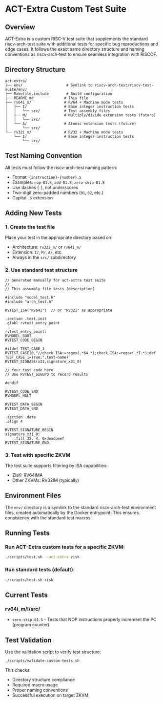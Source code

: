 # ACT-Extra Custom Test Suite

## Overview
ACT-Extra is a custom RISC-V test suite that supplements the standard riscv-arch-test suite with additional tests for specific bug reproductions and edge cases. It follows the exact same directory structure and naming conventions as riscv-arch-test to ensure seamless integration with RISCOF.

## Directory Structure
```
act-extra/
├── env/                    # Symlink to riscv-arch-test/riscv-test-suite/env/
├── Makefile.include        # Build configuration
├── README.md              # This file
├── rv64i_m/               # RV64 + Machine mode tests
│   ├── I/                 # Base integer instruction tests
│   │   └── src/           # Test assembly files
│   ├── M/                 # Multiply/divide extension tests (future)
│   │   └── src/
│   └── A/                 # Atomic extension tests (future)
│       └── src/
└── rv32i_m/               # RV32 + Machine mode tests
    └── I/                 # Base integer instruction tests
        └── src/
```

## Test Naming Convention
All tests must follow the riscv-arch-test naming pattern:
- Format: `{instruction}-{number}.S`
- Examples: `nop-01.S`, `add-01.S`, `zero-skip-01.S`
- Use dashes (`-`), not underscores
- Two-digit zero-padded numbers (`01`, `02`, etc.)
- Capital `.S` extension

## Adding New Tests

### 1. Create the test file
Place your test in the appropriate directory based on:
- Architecture: `rv32i_m/` or `rv64i_m/`
- Extension: `I/`, `M/`, `A/`, etc.
- Always in the `src/` subdirectory

### 2. Use standard test structure
```assembly
// Generated manually for act-extra test suite
//
// This assembly file tests [description]

#include "model_test.h"
#include "arch_test.h"

RVTEST_ISA("RV64I")  // or "RV32I" as appropriate

.section .text.init
.globl rvtest_entry_point

rvtest_entry_point:
RVMODEL_BOOT
RVTEST_CODE_BEGIN

#ifdef TEST_CASE_1
RVTEST_CASE(0,"//check ISA:=regex(.*64.*);check ISA:=regex(.*I.*);def TEST_CASE_1=True;",test-name)
RVTEST_SIGBASE(x31,signature_x31_0)

// Your test code here
// Use RVTEST_SIGUPD to record results

#endif

RVTEST_CODE_END
RVMODEL_HALT

RVTEST_DATA_BEGIN
RVTEST_DATA_END

.section .data
.align 4

RVTEST_SIGNATURE_BEGIN
signature_x31_0:
    .fill 32, 4, 0xdeadbeef
RVTEST_SIGNATURE_END
```

### 3. Test with specific ZKVM
The test suite supports filtering by ISA capabilities:
- ZisK: RV64IMA
- Other ZKVMs: RV32IM (typically)

## Environment Files
The `env/` directory is a symlink to the standard riscv-arch-test environment files, created automatically by the Docker entrypoint. This ensures consistency with the standard test macros.

## Running Tests

### Run ACT-Extra custom tests for a specific ZKVM:
```bash
./scripts/test.sh --act-extra zisk
```

### Run standard tests (default):
```bash
./scripts/test.sh zisk
```

## Current Tests

### rv64i_m/I/src/
- `zero-skip-01.S` - Tests that NOP instructions properly increment the PC (program counter)

## Test Validation
Use the validation script to verify test structure:
```bash
./scripts/validate-custom-tests.sh
```

This checks:
- Directory structure compliance
- Required macro usage
- Proper naming conventions
- Successful execution on target ZKVM
